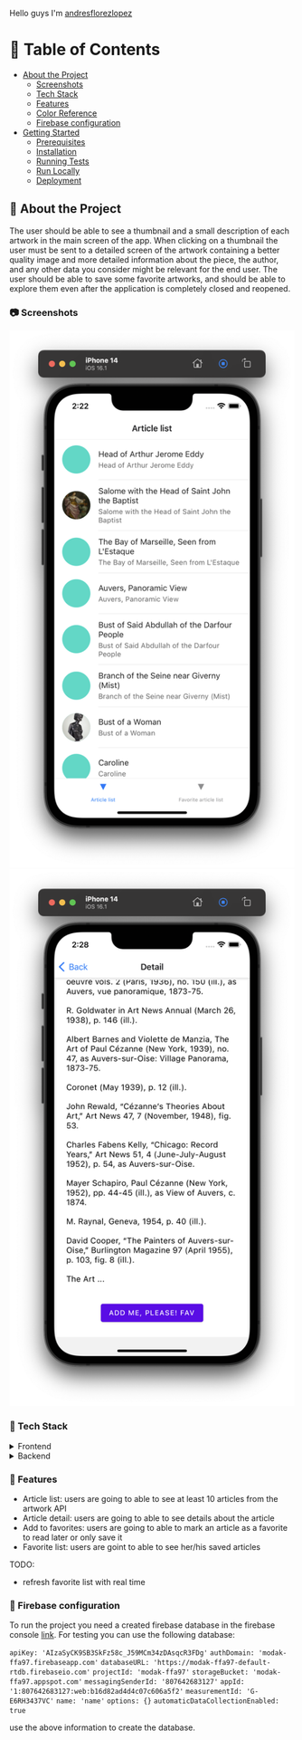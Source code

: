 Hello guys I'm <a href="https://andresflorezlopez.com/">andresflorezlopez</a>

<!-- Table of Contents -->

# :notebook_with_decorative_cover: Table of Contents

- [About the Project](#star2-about-the-project)
  - [Screenshots](#camera-screenshots)
  - [Tech Stack](#space_invader-tech-stack)
  - [Features](#dart-features)
  - [Color Reference](#art-color-reference)
  - [Firebase configuration](#key-environment-variables)
- [Getting Started](#toolbox-getting-started)
  - [Prerequisites](#bangbang-prerequisites)
  - [Installation](#gear-installation)
  - [Running Tests](#test_tube-running-tests)
  - [Run Locally](#running-run-locally)
  - [Deployment](#triangular_flag_on_post-deployment)

<!-- About the Project -->

## :star2: About the Project

The user should be able to see a thumbnail and a small description of each artwork in the main screen of the app. When clicking on a thumbnail the user must be sent to a detailed screen of the artwork containing a better quality image and more detailed information about the piece, the author, and any other data you consider might be relevant for the end user. The user should be able to save some favorite artworks, and should be able to explore them even after the application is completely closed and reopened.

<!-- Screenshots -->

### :camera: Screenshots

<div align="center"> 
  <img src="./assets/screenshotlist.png" alt="screenshot" />
  <img src="./assets/screenshotfavbutton.png" alt="screenshot" />
</div>

<!-- TechStack -->

### :space_invader: Tech Stack

<details>
  <summary>Frontend</summary>
  <ul>
    <li><a href="https://www.typescriptlang.org/">Typescript</a></li>
    <li><a href="https://reactnative.dev/">ReacNative.js</a></li>
    <li><a href="https://reactjs.org/">React.js</a></li>
    <li><a href="https://www.react-native-material.com/">Material.ui</a></li>
    <li><a href="https://reactnavigation.org/">reactnavigation.root</a></li>
  </ul>
</details>

<details>
  <summary>Backend</summary>
  <ul>
    <li><a href="https://firebase.google.com/docs/database">FireDatabase.nosql</a></li>
  </ul>
</details>

<!-- Features -->

### :dart: Features

- Article list: users are going to able to see at least 10 articles from the artwork API
- Article detail: users are going to able to see details about the article
- Add to favorites: users are going to able to mark an article as a favorite to read later or only save it
- Favorite list: users are goint to able to see her/his saved articles

TODO:

- refresh favorite list with real time

<!-- Env Variables -->

### :key: Firebase configuration

To run the project you need a created firebase database in the firebase console <a href="https://firebase.google.com/docs/database">link</a>. For testing you can use the following database:

`apiKey: 'AIzaSyCK9SB3SkFz58c_J59MCm34zDAsqcR3FDg'`
`authDomain: 'modak-ffa97.firebaseapp.com'`
`databaseURL: 'https://modak-ffa97-default-rtdb.firebaseio.com'`
`projectId: 'modak-ffa97'`
`storageBucket: 'modak-ffa97.appspot.com'`
`messagingSenderId: '807642683127'`
`appId: '1:807642683127:web:b16d82ad4d4c07c606a5f2'`
`measurementId: 'G-E6RH3437VC'`
`name: 'name'`
`options: {}`
`automaticDataCollectionEnabled: true`

use the above information to create the database.
